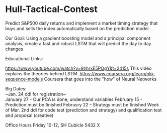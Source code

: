 # Hull-Tactical-Contest

Predict S&P500 daily returns and implement a market timing strategy that buys and sells the index automatically based on the prediction model

Our Goal: Using a gradient boosting model and a principal component analysis, create a fast and robust LSTM that will predict the day to day changes

Educational Links: 

https://www.youtube.com/watch?v=9zhrxE5PQgY&t=2415s This video explains the theories behind LSTM.
https://www.coursera.org/learn/nlp-sequence-models Coursera that goes into the "how" of Neural Networks

Big Dates:      
~Jan. 24 ddl for registration~  
January 27 - Our PCA is done, understand variables 
February 15 - Prediction must be finished
Februsry 22 - Strategy must be finished 
Week of Mar. 2nd ddl for code test (prediction and strategy) and qualification test and proposal (creative)

Office Hours
Friday 10-12, SH Cubicle 5432 X
